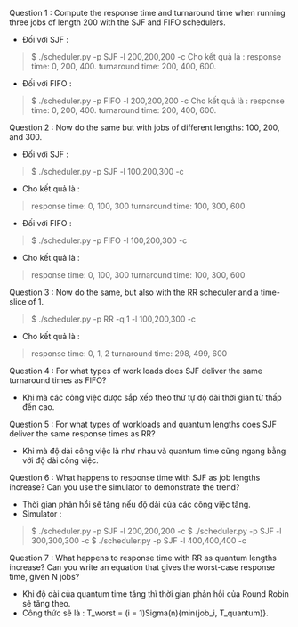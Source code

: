 Question 1 : Compute the response time and turnaround time when running three jobs of length 200 with the SJF and FIFO schedulers.
- Đối với SJF :
> $ ./scheduler.py -p SJF -l 200,200,200 -c
Cho kết quả là :
> response time: 0, 200, 400.
> turnaround time: 200, 400, 600.
- Đối với FIFO :
> $ ./scheduler.py -p FIFO -l 200,200,200 -c
>  Cho kết quả là :
response time: 0, 200, 400.
turnaround time: 200, 400, 600.

Question 2 : Now do the same but with jobs of different lengths: 100, 200, and 300.
- Đối với SJF :
> $ ./scheduler.py -p SJF -l 100,200,300 -c
- Cho kết quả là :
> response time: 0, 100, 300
> turnaround time: 100, 300, 600
- Đối với FIFO :
> $ ./scheduler.py -p FIFO -l 100,200,300 -c
- Cho kết quả là :
> response time: 0, 100, 300
> turnaround time: 100, 300, 600

Question 3 : Now do the same, but also with the RR scheduler and a time-slice of 1.
> $ ./scheduler.py -p RR -q 1 -l 100,200,300 -c
- Cho kết quả là : 
> response time: 0, 1, 2
> turnaround time: 298, 499, 600

Question 4 : For what types of work loads does SJF deliver the same turnaround times as FIFO?
- Khi mà các công việc được sắp xếp theo thứ tự độ dài thời gian từ thấp đến cao. 

Question 5 : For what types of workloads and quantum lengths does SJF deliver the same response times as RR?
- Khi mà độ dài công việc là như nhau và quantum time cũng ngang bằng với độ dài công việc. 

Question 6 : What happens to response time with SJF as job lengths increase? Can you use the simulator to demonstrate the trend?
- Thời gian phản hồi sẽ tăng nếu độ dài của các công việc tăng. 
- Simulator :
> $ ./scheduler.py -p SJF -l 200,200,200 -c
> $ ./scheduler.py -p SJF -l 300,300,300 -c
> $ ./scheduler.py -p SJF -l 400,400,400 -c

Question 7 : What happens to response time with RR as quantum lengths increase? Can you write an equation that gives the worst-case response time, given N jobs?
- Khi độ dài của quantum time tăng thì thời gian phản hồi của Round Robin sẽ tăng theo. 
- Công thức sẽ là : T_worst = (i = 1)Sigma(n){min(job_i, T_quantum)}. 
